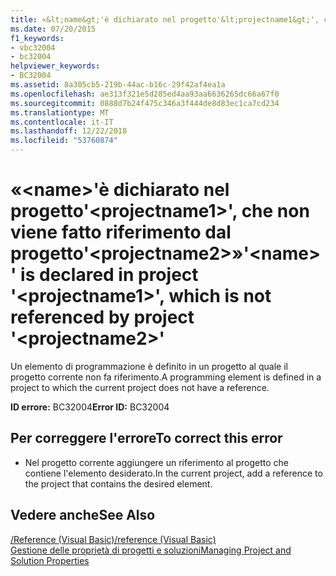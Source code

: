 ```yaml
---
title: «&lt;name&gt;'è dichiarato nel progetto'&lt;projectname1&gt;', che non viene fatto riferimento dal progetto'&lt;projectname2&gt;»
ms.date: 07/20/2015
f1_keywords:
- vbc32004
- bc32004
helpviewer_keywords:
- BC32004
ms.assetid: 8a305cb5-219b-44ac-b16c-29f42af4ea1a
ms.openlocfilehash: ae313f321e5d285ed4aa93aa6636265dc66a67f0
ms.sourcegitcommit: 0888d7b24f475c346a3f444de8d83ec1ca7cd234
ms.translationtype: MT
ms.contentlocale: it-IT
ms.lasthandoff: 12/22/2018
ms.locfileid: "53760874"
---
```

# <a name="ltnamegt-is-declared-in-project-ltprojectname1gt-which-is-not-referenced-by-project-ltprojectname2gt"></a><span data-ttu-id="14597-102">«&lt;name&gt;'è dichiarato nel progetto'&lt;projectname1&gt;', che non viene fatto riferimento dal progetto'&lt;projectname2&gt;»</span><span class="sxs-lookup"><span data-stu-id="14597-102">'&lt;name&gt;' is declared in project '&lt;projectname1&gt;', which is not referenced by project '&lt;projectname2&gt;'</span></span>
<span data-ttu-id="14597-103">Un elemento di programmazione è definito in un progetto al quale il progetto corrente non fa riferimento.</span><span class="sxs-lookup"><span data-stu-id="14597-103">A programming element is defined in a project to which the current project does not have a reference.</span></span>  
  
 <span data-ttu-id="14597-104">**ID errore:** BC32004</span><span class="sxs-lookup"><span data-stu-id="14597-104">**Error ID:** BC32004</span></span>  
  
## <a name="to-correct-this-error"></a><span data-ttu-id="14597-105">Per correggere l'errore</span><span class="sxs-lookup"><span data-stu-id="14597-105">To correct this error</span></span>  
  
-   <span data-ttu-id="14597-106">Nel progetto corrente aggiungere un riferimento al progetto che contiene l'elemento desiderato.</span><span class="sxs-lookup"><span data-stu-id="14597-106">In the current project, add a reference to the project that contains the desired element.</span></span>  
  
## <a name="see-also"></a><span data-ttu-id="14597-107">Vedere anche</span><span class="sxs-lookup"><span data-stu-id="14597-107">See Also</span></span>  
  
 [<span data-ttu-id="14597-108">/Reference (Visual Basic)</span><span class="sxs-lookup"><span data-stu-id="14597-108">/reference (Visual Basic)</span></span>](../../visual-basic/reference/command-line-compiler/reference.md)  
 [<span data-ttu-id="14597-109">Gestione delle proprietà di progetti e soluzioni</span><span class="sxs-lookup"><span data-stu-id="14597-109">Managing Project and Solution Properties</span></span>](/visualstudio/ide/managing-project-and-solution-properties)
